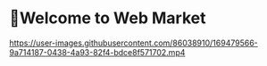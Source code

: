 # 📌Welcome to Web Market

https://user-images.githubusercontent.com/86038910/169479566-9a714187-0438-4a93-82f4-bdce8f571702.mp4
